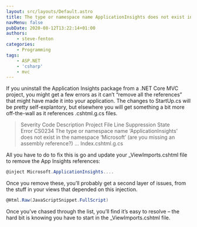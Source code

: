 ```yaml
---
layout: src/layouts/Default.astro
title: The type or namespace name ApplicationInsights does not exist in the namespace Microsoft
navMenu: false
pubDate: 2020-08-12T13:22:14+01:00
authors:
    - steve-fenton
categories:
    - Programming
tags:
    - ASP.NET
    - 'csharp'
    - mvc
---
```


If you uninstall the Application Insights package from a .NET Core MVC project, you might get a few errors as it can’t “remove all the references” that might have made it into your application. The changes to StartUp.cs will be pretty self-explantory, but elsewhere you will get something a bit more off-the-wall as it references .cshtml.g.cs files.

> Severity Code Description Project File Line Suppression State  
> Error CS0234 The type or namespace name ‘ApplicationInsights’ does not exist in the namespace ‘Microsoft’ (are you missing an assembly reference?) … Index.cshtml.g.cs

All you have to do to fix this is go and update your \_ViewImports.cshtml file to remove the App Insights references:

```csharp
@inject Microsoft.ApplicationInsights....
```

Once you remove these, you’ll probably get a second layer of issues, from the stuff in your views that depended on this injection.

```csharp
@Html.Raw(JavaScriptSnippet.FullScript)
```

Once you’ve chased through the list, you’ll find it’s easy to resolve – the hard bit is knowing you have to start in the \_ViewImports.cshtml file.